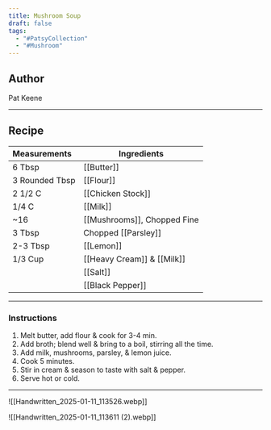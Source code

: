 ```yaml
---
title: Mushroom Soup
draft: false
tags:
  - "#PatsyCollection"
  - "#Mushroom"
---
```

## Author
Pat Keene
___
## Recipe

| Measurements  | Ingredients              |
| :------------ | ------------------------ |
|6 Tbsp|[[Butter]]|
|3 Rounded Tbsp|[[Flour]]|
|2 1/2 C|[[Chicken Stock]]|
|1/4 C|[[Milk]]|
|~16|[[Mushrooms]], Chopped Fine|
|3 Tbsp|Chopped [[Parsley]]|
|2-3 Tbsp|[[Lemon]]|
|1/3 Cup|[[Heavy Cream]] & [[Milk]]|
||[[Salt]]|
||[[Black Pepper]]|
___
### Instructions
1. Melt butter, add flour & cook for 3-4 min.
2. Add broth; blend well & bring to a boil, stirring all the time.
3. Add milk, mushrooms, parsley, & lemon juice.
4. Cook 5 minutes.
5. Stir in cream & season to taste with salt & pepper.
6. Serve hot or cold.
___
![[Handwritten_2025-01-11_113526.webp]]

![[Handwritten_2025-01-11_113611 (2).webp]]